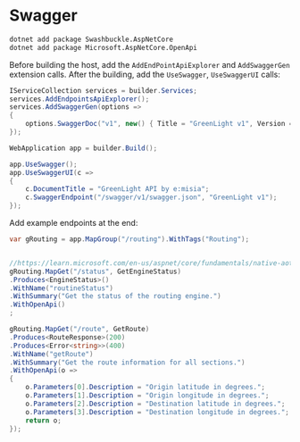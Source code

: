 # Swagger

```sh
dotnet add package Swashbuckle.AspNetCore
dotnet add package Microsoft.AspNetCore.OpenApi
```



Before building the host, add the `AddEndPointApiExplorer` and `AddSwaggerGen` extension calls. After the building, add the `UseSwagger`, `UseSwaggerUI` calls:

```cs
IServiceCollection services = builder.Services;
services.AddEndpointsApiExplorer();
services.AddSwaggerGen(options =>
{
    options.SwaggerDoc("v1", new() { Title = "GreenLight v1", Version = "v1" });
});

WebApplication app = builder.Build();

app.UseSwagger();
app.UseSwaggerUI(c =>
{
    c.DocumentTitle = "GreenLight API by e:misia";
    c.SwaggerEndpoint("/swagger/v1/swagger.json", "GreenLight v1");
});
```

Add example endpoints at the end:

```cs
var gRouting = app.MapGroup("/routing").WithTags("Routing");


//https://learn.microsoft.com/en-us/aspnet/core/fundamentals/native-aot?view=aspnetcore-8.0
gRouting.MapGet("/status", GetEngineStatus)
.Produces<EngineStatus>()
.WithName("routineStatus")
.WithSummary("Get the status of the routing engine.")
.WithOpenApi()
;

gRouting.MapGet("/route", GetRoute)
.Produces<RouteResponse>(200)
.Produces<Error<string>>(400)
.WithName("getRoute")
.WithSummary("Get the route information for all sections.")
.WithOpenApi(o =>
{
    o.Parameters[0].Description = "Origin latitude in degrees.";
    o.Parameters[1].Description = "Origin longitude in degrees.";
    o.Parameters[2].Description = "Destination latitude in degrees.";
    o.Parameters[3].Description = "Destination longitude in degrees.";
    return o;
});
```
